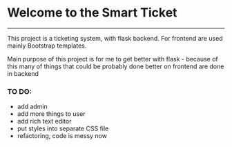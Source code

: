 <h1>Welcome to the Smart Ticket</h1>

<hr>

<p>This project is a ticketing system, with flask backend. For frontend are used mainly Bootstrap templates.</p>
<p>Main purpose of this project is for me to get better with flask - because of this many of things that could be probably done better on frontend are done in backend</p>


<h3>TO DO:</h3>
<ul>
    <li>add admin</li>
    <li>add more things to user</li>
    <li>add rich text editor</li>
    <li>put styles into separate CSS file</li>
    <li>refactoring, code is messy now </li>
</ul>